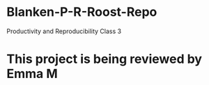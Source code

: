 # Blanken-P-R-Roost-Repo
Productivity and Reproducibility Class 3 

# This project is being reviewed by Emma M
